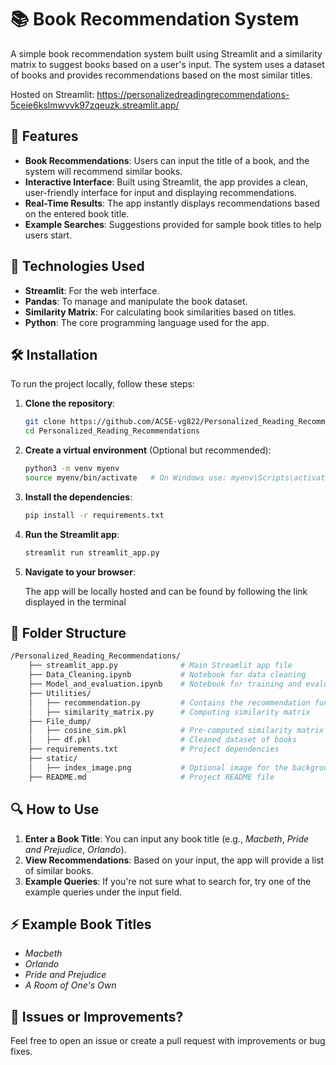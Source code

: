 # 📚 Book Recommendation System

A simple book recommendation system built using Streamlit and a similarity matrix to suggest books based on a user's input. The system uses a dataset of books and provides recommendations based on the most similar titles.

Hosted on Streamlit: https://personalizedreadingrecommendations-5ceie6kslmwvvk97zqeuzk.streamlit.app/

## 🚀 Features

- **Book Recommendations**: Users can input the title of a book, and the system will recommend similar books.
- **Interactive Interface**: Built using Streamlit, the app provides a clean, user-friendly interface for input and displaying recommendations.
- **Real-Time Results**: The app instantly displays recommendations based on the entered book title.
- **Example Searches**: Suggestions provided for sample book titles to help users start.

## 🎨 Technologies Used

- **Streamlit**: For the web interface.
- **Pandas**: To manage and manipulate the book dataset.
- **Similarity Matrix**: For calculating book similarities based on titles.
- **Python**: The core programming language used for the app.

## 🛠️ Installation

To run the project locally, follow these steps:

1. **Clone the repository**:

    ```bash
    git clone https://github.com/ACSE-vg822/Personalized_Reading_Recommendations.git:
    cd Personalized_Reading_Recommendations
    ```

2. **Create a virtual environment** (Optional but recommended):

    ```bash
    python3 -m venv myenv
    source myenv/bin/activate   # On Windows use: myenv\Scripts\activate
    ```

3. **Install the dependencies**:

    ```bash
    pip install -r requirements.txt
    ```

4. **Run the Streamlit app**:

    ```bash
    streamlit run streamlit_app.py
    ```

5. **Navigate to your browser**:

    The app will be locally hosted and can be found by following the link displayed in the terminal

## 📁 Folder Structure

```bash
/Personalized_Reading_Recommendations/
    ├── streamlit_app.py              # Main Streamlit app file
    ├── Data_Cleaning.ipynb           # Notebook for data cleaning
    ├── Model_and_evaluation.ipynb    # Notebook for training and evaluation
    ├── Utilities/
    │   ├── recommendation.py         # Contains the recommendation function
    │   ├── similarity_matrix.py      # Computing similarity matrix 
    ├── File_dump/
    │   ├── cosine_sim.pkl            # Pre-computed similarity matrix
    │   ├── df.pkl                    # Cleaned dataset of books
    ├── requirements.txt              # Project dependencies
    ├── static/
    │   ├── index_image.png           # Optional image for the background
    ├── README.md                     # Project README file
```
## 🔍 How to Use

1. **Enter a Book Title**: You can input any book title (e.g., *Macbeth*, *Pride and Prejudice*, *Orlando*).
2. **View Recommendations**: Based on your input, the app will provide a list of similar books.
3. **Example Queries**: If you're not sure what to search for, try one of the example queries under the input field.

## ⚡ Example Book Titles

- *Macbeth*
- *Orlando*
- *Pride and Prejudice*
- *A Room of One's Own*

## 🤔 Issues or Improvements?

Feel free to open an issue or create a pull request with improvements or bug fixes.
